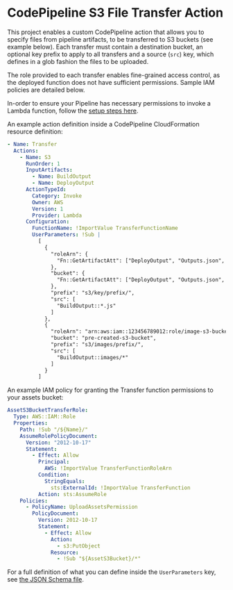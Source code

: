 # CodePipeline S3 File Transfer Action

This project enables a custom CodePipeline action that allows you to specify files from pipeline artifacts, to be transferred to S3 buckets (see example below). Each transfer must contain a destination bucket, an optional key prefix to apply to all transfers and a source (`src`) key, which defines in a glob fashion the files to be uploaded.

The role provided to each transfer enables fine-grained access control, as the deployed function does not have sufficient permissions. Sample IAM policies are detailed below.

In-order to ensure your Pipeline has necessary permissions to invoke a Lambda function, follow the [setup steps here](http://docs.aws.amazon.com/codepipeline/latest/userguide/actions-invoke-lambda-function.html).

An example action definition inside a CodePipeline CloudFormation resource definition:

```yaml
- Name: Transfer
  Actions:
    - Name: S3
      RunOrder: 1
      InputArtifacts:
        - Name: BuildOutput
        - Name: DeployOutput
      ActionTypeId:
        Category: Invoke
        Owner: AWS
        Version: 1
        Provider: Lambda
      Configuration:
        FunctionName: !ImportValue TransferFunctionName
        UserParameters: !Sub |
          [
            {
              "roleArn": {
                "Fn::GetArtifactAtt": ["DeployOutput", "Outputs.json", "AssetS3BucketTransferRole"]
              },
              "bucket": {
                "Fn::GetArtifactAtt": ["DeployOutput", "Outputs.json", "AssetS3Bucket"]
              },
              "prefix": "s3/key/prefix/",
              "src": [
                "BuildOutput::*.js"
              ]
            },
            {
              "roleArn": "arn:aws:iam::123456789012:role/image-s3-bucket-permissions",
              "bucket": "pre-created-s3-bucket",
              "prefix": "s3/images/prefix/",
              "src": [
                "BuildOutput::images/*"
              ]
            }
          ]
```

An example IAM policy for granting the Transfer function permissions to your assets bucket:

```yaml
AssetS3BucketTransferRole:
  Type: AWS::IAM::Role
  Properties:
    Path: !Sub "/${Name}/"
    AssumeRolePolicyDocument:
      Version: "2012-10-17"
      Statement:
        - Effect: Allow
          Principal:
            AWS: !ImportValue TransferFunctionRoleArn
          Condition:
            StringEquals:
              sts:ExternalId: !ImportValue TransferFunction
          Action: sts:AssumeRole
    Policies:
      - PolicyName: UploadAssetsPermission
        PolicyDocument:
          Version: 2012-10-17
          Statement:
            - Effect: Allow
              Action:
                - s3:PutObject
              Resource:
                - !Sub "${AssetS3Bucket}/*"
```

For a full definition of what you can define inside the `UserParameters` key, see [the JSON Schema file](/functions/pipeline/pipeline/validate/schema.js).
